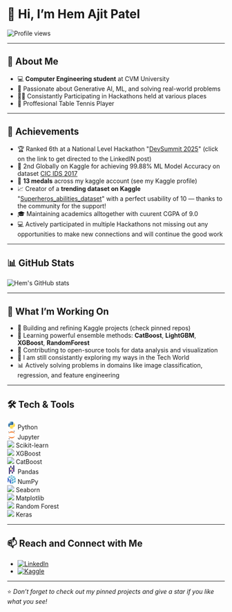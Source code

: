 # 👋 Hi, I’m Hem Ajit Patel

![Profile views](https://komarev.com/ghpvc/?username=hemathens)

---

## 🚀 About Me
- 💻 **Computer Engineering student** at CVM University
- 🎯 Passionate about Generative AI, ML, and solving real-world problems
- 👨‍💻 Consistantly Participating in Hackathons held at various places
- 🏓 Proffesional Table Tennis Player 

---

## 🥇 Achievements
- 🏆 Ranked 6th at a National Level Hackathon "[DevSummit 2025](https://www.linkedin.com/posts/hem-patel19_devsummit2025-hackathonexperience-machinelearning-activity-7314547399346081793-Bln2?utm_source=share&utm_medium=member_desktop&rcm=ACoAAFBBtVYB2daWZBo_0kCAOMPXiyf4ocUB4h4)" (click on the link to get directed to the LinkedIN post)
- 🥈 2nd Globally on Kaggle for achieving 99.88% ML Model Accuracy on dataset [CIC IDS 2017](https://www.kaggle.com/datasets/chethuhn/network-intrusion-dataset)
- 🏅 **13 medals** across my kaggle account (see my Kaggle profile)
- 📈 Creator of a **trending dataset on Kaggle** "[Superheros_abilities_dataset](https://www.kaggle.com/datasets/hemajitpatel/superheros-abilities-dataset)" with a perfect usability of 10 — thanks to the community for the support!
- 🎓 Maintaining academics alltogether with cuurent CGPA of 9.0
- 💻 Actively participated in multiple Hackathons not missing out any opportunities to make new connections and will continue the good work

---

## 📊 GitHub Stats

![Hem's GitHub stats](https://github-readme-stats.vercel.app/api?username=hemathens&show_icons=true&theme=radical)

---

## 🧠 What I’m Working On
- 🚀 Building and refining Kaggle projects (check pinned repos)
- 🌱 Learning powerful ensemble methods: **CatBoost**, **LightGBM**, **XGBoost**, **RandomForest**
- 🤝 Contributing to open-source tools for data analysis and visualization
- 🧭 I am still consistantly exploring my ways in the Tech World
- 📊 Actively solving problems in domains like image classification, regression, and feature engineering

---

## 🛠️ Tech & Tools

<code><img height="20" src="https://raw.githubusercontent.com/devicons/devicon/master/icons/python/python-original.svg"></code> Python  
<code><img height="20" src="https://raw.githubusercontent.com/devicons/devicon/master/icons/jupyter/jupyter-original.svg"></code> Jupyter  
<code><img height="20" src="https://raw.githubusercontent.com/devicons/devicon/master/icons/scikit-learn/scikit-learn-original.svg"></code> Scikit-learn  
<code><img height="20" src="https://raw.githubusercontent.com/devicons/devicon/master/icons/xgboost/xgboost-original-wordmark.svg"></code> XGBoost  
<code><img height="20" src="https://raw.githubusercontent.com/devicons/devicon/master/icons/catboost/catboost-original.svg"></code> CatBoost  
<code><img height="20" src="https://raw.githubusercontent.com/devicons/devicon/master/icons/pandas/pandas-original.svg"></code> Pandas  
<code><img height="20" src="https://raw.githubusercontent.com/devicons/devicon/master/icons/numpy/numpy-original.svg"></code> NumPy  
<code><img height="20" src="https://seaborn.pydata.org/_static/logo-wide-lightbg.svg"></code> Seaborn  
<code><img height="20" src="https://matplotlib.org/stable/_static/logo2_compressed.svg"></code> Matplotlib  
<code><img height="20" src="https://upload.wikimedia.org/wikipedia/commons/7/76/Decision_Tree.jpg"></code> Random Forest  
<code><img height="20" src="https://upload.wikimedia.org/wikipedia/commons/a/ae/Keras_logo.svg"></code> Keras  

---

## 📫 Reach and Connect with Me
- [![LinkedIn](https://img.shields.io/badge/LinkedIn-Hem%20Ajit%20Patel-0A66C2?logo=linkedin)](https://www.linkedin.com/in/hem-patel19)  
- [![Kaggle](https://img.shields.io/badge/Kaggle-hemajitpatel-20BEFF?logo=kaggle)](https://www.kaggle.com/hemajitpatel)

---

⭐ _Don’t forget to check out my pinned projects and give a star if you like what you see!_
